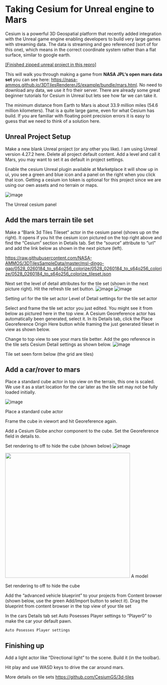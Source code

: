 # Taking Cesium for Unreal engine to Mars


Cesium is a powerful 3D Geospatial platform that recently added integration with the Unreal game engine enabling developers to build very large games with streaming data. The data is streaming and geo referenced (sort of for this one), which means in the correct coordinate system rather than a flat surface, similar to google earth.

[[Finished zipped unreal project in this repro]](./mars.zip)


This will walk you through making a game from **NASA JPL‘s open mars data set** you can see here: https://nasa-ammos.github.io/3DTilesRendererJS/example/bundle/mars.html. No need to download any data, we use it fro their server. There are already some great beginner tutorials for Cesium in Unreal but lets see how far we can take it.

The minimum distance from Earth to Mars is about 33.9 million miles (54.6 million kilometers). That is a quite large game, even for what Cesium has build. If you are familiar with floating point precision errors it is easy to guess that we need to think of a solution here.


## Unreal Project Setup

Make a new blank Unreal project (or any other you like). I am using Unreal version 4.27.2 here. Delete all project default content. Add a level and call it Mars, you may want to set it as default in project settings.

Enable the cesium Unreal plugin available at Marketplace it will show up in ui, you see a green and blue icon and a panel on the right when you click that icon. Getting a cesium ion token is optional for this project since we are using our own assets and no terrain or maps.

![image](https://user-images.githubusercontent.com/74843139/146661875-0fb51be6-275a-42f2-b33e-27b9f492eecc.png)

The Unreal cesium panel	

## Add the mars terrain tile set

Make a “Blank 3d Tiles Tileset” actor in the cesium panel (shows up on the right). It opens if you hit the cesium icon pictured on the top right above and find the “Cesium” section in Details tab. Set the “source” attribute to “url” and add the link below as shown in the next picture (left).

https://raw.githubusercontent.com/NASA-AMMOS/3DTilesSampleData/master/msl-dingo-gap/0528_0260184_to_s64o256_colorize/0528_0260184_to_s64o256_colorize/0528_0260184_to_s64o256_colorize_tileset.json

Next set the level of detail attributes for the tile set (shown in the next picture right).
Hit the refresh tile set button.
![image](https://user-images.githubusercontent.com/74843139/146661882-47df2114-278d-45cf-8c10-bc4efd81d55d.png)
![image](https://user-images.githubusercontent.com/74843139/146661885-ce606870-7b09-404d-bc09-e4df8d5e5ea1.png)

	
Setting url for the tile set actor	Level of Detail settings for the tile set actor

Select and frame the tile set actor you just edited. You might see it from below as pictured here in the top view. A Cesium Georeference actor has automatically been generated, select it. In its Details tab, click the Place Georeference Origin Here button while framing the just generated tileset in view as shown below.

Change to top view to see your mars tile better. Add the geo reference in the tile sets Cesium Detail settings as shown below.
![image](https://user-images.githubusercontent.com/74843139/146661890-439198ac-3d7b-433f-9743-9fe58044efac.png)

Tile set seen form below (the grid are tiles)	

## Add a car/rover to mars

Place a standard cube actor in top view on the terrain, this one is scaled. We use it as a start location for the car later as the tile set may not be fully loaded initially.

![image](https://user-images.githubusercontent.com/74843139/146661894-683ae114-2e54-4e95-8801-62346e186e67.png)

Place a standard cube actor	

Frame the cube in viewort and hit Georeference again.

Add a Cesium Globe anchor component to the cube. Set the Georeference field in details to.

Set rendering to off to hide the cube (shown below)
![image](https://user-images.githubusercontent.com/74843139/146661901-de463e19-f540-4c1f-a4ec-702a2f1494c5.png)

<img src="https://user-images.githubusercontent.com/74843139/146655459-fdb3a169-a140-420a-aad6-4f53bb156d8a.png" width=400>
A model 

Set rendering to off to hide the cube

Add the “advanced vehicle blueprint” to your projects from Content browser (shown below, use the green Add/Import button to select it). Drag the blueprint from content browser in the top view of your tile set

In the cars Details tab set Auto Posesses Player settings to “Player0” to make the car your default pawn.
	
	Auto Posesses Player settings

	

## Finishing up

Add a light actor like “Directional light” to the scene. Build it (in the toolbar).

Hit play and use WASD keys to drive the car around mars.

More details on tile sets https://github.com/CesiumGS/3d-tiles


